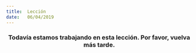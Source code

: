 ```yaml
---
title:  Lección
date:   06/04/2019
---
```


### <center>Todavía estamos trabajando en esta lección. Por favor, vuelva más tarde.</center>